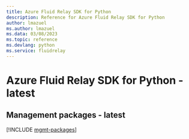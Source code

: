 ```yaml
---
title: Azure Fluid Relay SDK for Python
description: Reference for Azure Fluid Relay SDK for Python
author: lmazuel
ms.author: lmazuel
ms.data: 03/08/2023
ms.topic: reference
ms.devlang: python
ms.service: fluidrelay
---
```

# Azure Fluid Relay SDK for Python - latest

## Management packages - latest
[!INCLUDE [mgmt-packages](fluid-relay-mgmt-index.md)]